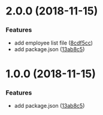 # 2.0.0 (2018-11-15)


### Features

* add employee list file ([8cdf5cc](https://github.com/timoyan/changelog-sample/commit/8cdf5cc))
* add package.json ([13ab8c5](https://github.com/timoyan/changelog-sample/commit/13ab8c5))



# 1.0.0 (2018-11-15)


### Features

* add package.json ([13ab8c5](https://github.com/timoyan/changelog-sample/commit/13ab8c5))



